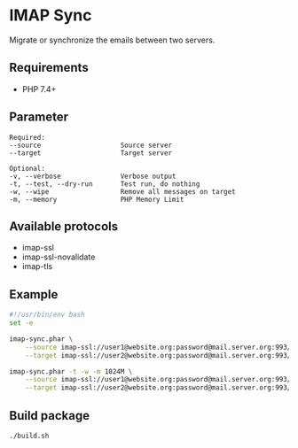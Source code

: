 # IMAP Sync

Migrate or synchronize the emails between two servers.

## Requirements

* PHP 7.4+

## Parameter

```text
Required:
--source                    Source server
--target                    Target server

Optional:
-v, --verbose               Verbose output
-t, --test, --dry-run       Test run, do nothing
-w, --wipe                  Remove all messages on target
-m, --memory                PHP Memory Limit
```

## Available protocols

* imap-ssl
* imap-ssl-novalidate
* imap-tls

## Example

```bash
#!/usr/bin/env bash
set -e

imap-sync.phar \
    --source imap-ssl://user1@website.org:password@mail.server.org:993/ \
    --target imap-ssl://user2@website.org:password@mail.server.org:993/

imap-sync.phar -t -w -m 1024M \
    --source imap-ssl://user1@website.org:password@mail.server.org:993/ \
    --target imap-ssl://user2@website.org:password@mail.server.org:993/sub-folder
```

## Build package

```bash
./build.sh
```
